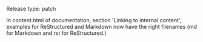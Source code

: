 Release type: patch 

In content.html of documentation, section 'Linking to internal content', examples for ReStructured and Markdown now have the right filenames (md for Markdown and rst for ReStructured.)
